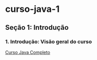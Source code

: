 # curso-java-1

## Seção 1: Introdução

### 1. Introdução: Visão geral do curso

[Curso Java Completo](file:///C:/Users/Alexandre/Development/Curso-java/PDFs/Aula%201%20-%20Curso%20Java%20Completo.pdf)